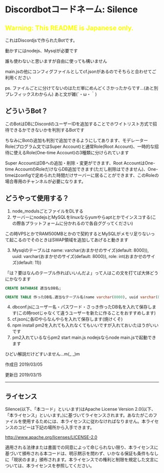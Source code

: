 # Discordbotコードネーム: Silence

## **<span style="color: yellow; ">Warning: This README is Japanese only.</span>**

これはDiscordjsで作られたBotです。

動かすにはnodejs、Mysqlが必要です

誰も使わないと思いますが自由に使っても構いません

main.jsの他にコンフィグファイルとしてcf.jsonがあるのでそちらと合わせてご利用ください

ps. ファイルごとに分けてないのはただ単にめんどくさかったからです...(あと別プレフィックスわからん) あと文が雑(´・ω・｀)

## どういうBot？
このBotはDBにDiscordのユーザーIDを追加することでホワイトリスト方式で招待できるかできないかを判別するBotです

ちなみにBotの追加も判別で追加できるようにしてあります、モデレーターRole(プログラム文ではSuper Account)と通常Role(Root Account)、一時的な招待に使えるRole(One-time Account)の3種類に分けられています

Super AccountはDBへの追加・削除・変更ができます、Root AccountはOne-time AccountのRoleだけならDB追加できます(ただし削除はできません)、One-timeはconfigで定められた時間だけサーバーに居ることができます、このRoleの場合専用のチャンネルが必要になります。

## どうやって使用する？
1. node_modulsごとファイルをDLする
2. サーバーにnodejsとMySQLをlinuxならyumやらaptとかでインスコする(この際各プラットフォームに分かれるので各自ググってください)

この時VPSとかでRAM500MBとかので契約するとMySQLがメモリ足りないって起こるのでそのときはSWAP領域を追加してあげると動きます

3. Mysqlのテーブルは name: varchar(おまかせのサイズ(default: 8000)), uuid: varchar(おまかせのサイズ(default: 8000)), role: int(おまかせのサイズ(default: 11))

「は？要はなんのテーブル作ればいいんだよ」って人はこの文を打てば大体どうにかなります

```sql
CREATE DATABASE 適当なDB名;

CREATE TABLE 作ったDB名.適当なテーブル名(name varchar(8000), uuid varchar(8000), role int(11));
```

4. dbconf.jsにユーザー名・パスワード・さっき作ったDB名を入れて保存します(この時rootじゃなくて違うユーザーを新たに作ることをおすすめします)
5. cf.jsonに各IDやらなんやらを入れて保存します(焼けくそ)
6. npm install pm2を入れても入れなくてもいいですが入れておいたほうがいいです
7. pm2入れているならpm2 start main.js  nodejsならnode main.jsで起動できます

ひどい解説だけどすいません...m(_ _)m

作成日 2019/03/05

更新日 2019/03/15

---
## ライセンス

Silence(以下、「本コード」といいます)はApache License Version 2.0(以下、「本ライセンス」といいます。)に基づいてライセンスされます。あなたがこのファイルを使用するためには、本ライセンスに従わなければなりません。本ライセンスのコピーは下記の場所から入手できます。

http://www.apache.org/licenses/LICENSE-2.0

適用される法律または書面での同意によって命じられない限り、本ライセンスに基づいて頒布される本コードは、明示黙示を問わず、いかなる保証も条件もなしに「現状のまま」頒布されます。本ライセンスでの権利と制限を規定した文言については、本ライセンスを参照してください。